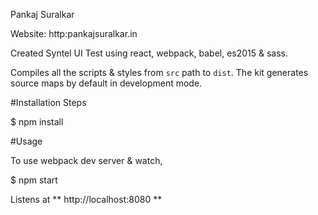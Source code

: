 
Pankaj Suralkar

Website: http:pankajsuralkar.in

Created Syntel UI Test using react, webpack, babel, es2015 & sass.

Compiles all the scripts & styles from `src` path to `dist`. The kit generates source maps by default in development mode.

#Installation Steps

$ npm install

#Usage

To use webpack dev server & watch,

$ npm start


Listens at ** http://localhost:8080 **
